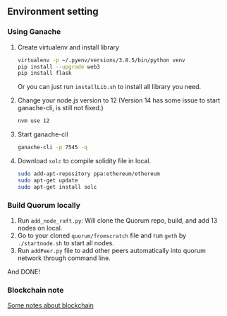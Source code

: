 ## Environment setting

### Using Ganache

1. Create virtualenv and install library

   ```bash
   virtualenv -p ~/.pyenv/versions/3.8.5/bin/python venv
   pip install --upgrade web3
   pip install flask
   ```
   Or you can just run `installLib.sh` to install all library you need.



2. Change your node.js version to 12 (Version 14 has some issue to start ganache-cli, is still not fixed.)

   ```bash
   nvm use 12
   ```

   

3. Start ganache-cil

   ```bash
   ganache-cli -p 7545 -q
   ```

4. Download `solc` to compile solidity file in local.
   ```bash
   sudo add-apt-repository ppa:ethereum/ethereum
   sudo apt-get update
   sudo apt-get install solc
   ```

### Build Quorum locally   
1. Run `add_node_raft.py`: Will clone the Quorum repo, build, and add 13 nodes on local.
2. Go to your cloned `quorum/fromscratch` file and run `geth` by `./startnode.sh` to start all nodes.
3. Run `addPeer.py` file to add other peers automatically into quorum network through command line.

And DONE!

### Blockchain note
[Some notes about blockchain](https://hackmd.io/@arielchen/HyrsSK8TL)